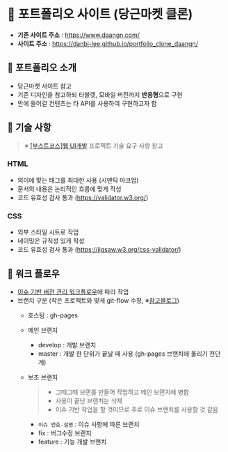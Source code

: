 # :office: 포트폴리오 사이트 (당근마켓 클론)

- **기존 사이트 주소** : https://www.daangn.com/
- **사이트 주소** : https://danbi-lee.github.io/portfolio_clone_daangn/

## :pencil: 포트폴리오 소개
- 당근마켓 사이트 참고
- 기존 디자인을 참고하되 타블렛, 모바일 버전까지 **반응형**으로 구현
- 안에 들어갈 컨텐츠는 타 API를 사용하여 구현하고자 함

## :pencil: 기술 사항

> ※ [[부스트코스]웹 UI개발](https://www.edwith.org/boostcourse-ui/joinLectures/20901) 프로젝트 기술 요구 사항 참고

### HTML
- 의미에 맞는 태그를 최대한 사용 (시맨틱 마크업)
- 문서의 내용은 논리적인 흐름에 맞게 작성
- 코드 유효성 검사 통과 (https://validator.w3.org/)

### CSS
- 외부 스타일 시트로 작업
- 네이밍은 규칙성 있게 작성
- 코드 유효성 검사 통과 (https://jigsaw.w3.org/css-validator/)

## :pushpin: 워크 플로우
- [이슈 기반 버전 관리 워크플로우](https://danbi-s-rain.gitbook.io/blog/git/project-git-workflow)에 따라 작업
- 브랜치 구분 (작은 프로젝트와 맞게 git-flow 수정, ※[참고블로그](https://woowabros.github.io/experience/2017/10/30/baemin-mobile-git-branch-strategy.html))
	- 호스팅 : gh-pages

	- 메인 브랜치
		- develop : 개발 브랜치
		- master : 개발 한 단위가 끝날 때 사용 (gh-pages 브랜치에 올리기 전단계)

	- 보조 브랜치
		> - 그때그때 브랜를 만들어 작업하고 메인 브랜치에 병합
		> - 사용이 끝난 브랜치는 삭제
		> - 이슈 기반 작업을 할 것이므로 주로 이슈 브랜치를 사용할 것 같음

		- `이슈 번호-설명` : 이슈 사항에 따른 브랜치
		- fix : 버그수정 브랜치
		- feature : 기능 개발 브랜치
